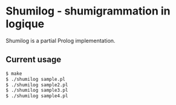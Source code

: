 # Shumilog - shumigrammation in logique

Shumilog is a partial Prolog implementation.

## Current usage

```sh
$ make
$ ./shumilog sample.pl
$ ./shumilog sample2.pl
$ ./shumilog sample3.pl
$ ./shumilog sample4.pl
```

